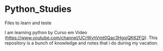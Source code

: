 # Python_Studies
 Files to learn and teste
 
 I am learning python by Curso em Video (https://www.youtube.com/channel/UCrWvhVmt0Qac3HgsjQK62FQ).
 This repository is a bunch of knowledge and notes that i do during my vacation.
